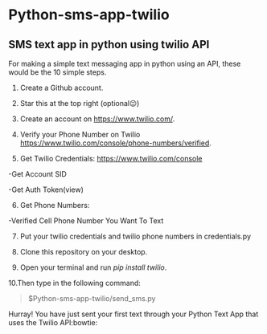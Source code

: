 # Python-sms-app-twilio
## SMS text app in python using twilio API

For making a simple text messaging app in python using an API, these would be the 10 simple steps.

1. Create a Github account.

2. Star this at the top right (optional:wink:)

3. Create an account on https://www.twilio.com/.

4. Verify your Phone Number on Twilio https://www.twilio.com/console/phone-numbers/verified.

5. Get Twilio Credentials:
https://www.twilio.com/console
 
 -Get Account SID
 
 -Get Auth Token(view)
 
6. Get Phone Numbers:

-Verified Cell Phone Number You Want To Text

7. Put your twilio credentials and twilio phone numbers in credentials.py

8. Clone this repository on your desktop.

9. Open your terminal and run *pip install twilio*.

10.Then type in the following command:
   > $Python-sms-app-twilio/send_sms.py
   
 Hurray!
 You have just sent your first text through your Python Text App that uses the Twilio API:bowtie:
